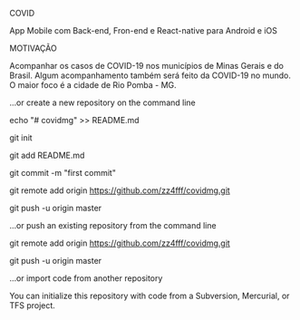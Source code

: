 COVID

App Mobile com Back-end, Fron-end e React-native para Android e iOS


MOTIVAÇÃO

Acompanhar os casos de COVID-19 nos municípios de Minas Gerais e do Brasil. Algum acompanhamento
também será feito da COVID-19 no mundo. O maior foco é a cidade de Rio Pomba - MG.




…or create a new repository on the command line

echo "# covidmg" >> README.md

git init

git add README.md

git commit -m "first commit"

git remote add origin https://github.com/zz4fff/covidmg.git

git push -u origin master
                


…or push an existing repository from the command line

git remote add origin https://github.com/zz4fff/covidmg.git

git push -u origin master



…or import code from another repository

You can initialize this repository with code from a Subversion, Mercurial, or TFS project.